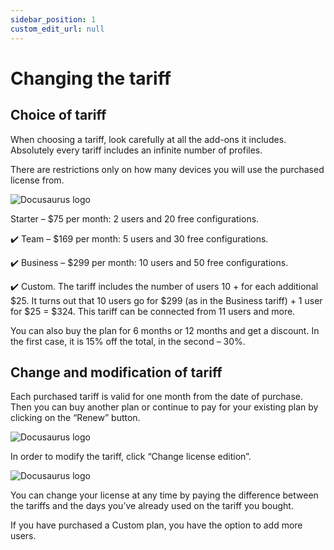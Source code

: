 ```yaml
---
sidebar_position: 1
custom_edit_url: null
---
```


# Changing the tariff

## Choice of tariff

When choosing a tariff, look carefully at all the add-ons it includes. Absolutely every tariff includes an infinite number of profiles. 

There are restrictions only on how many devices you will use the purchased license from.

![Docusaurus logo](/img/eng/changing-and-modifying-the-tariff/changing-and-modifying-the-tariff-1.png)

Starter – $75 per month: 2 users and 20 free configurations.

✔️ Team – $169 per month: 5 users and 30 free configurations.

✔️ Business – $299 per month: 10 users and 50 free configurations.

✔️ Custom. The tariff includes the number of users 10 + for each additional $25. It turns out that 10 users go for $299 (as in the Business tariff) + 1 user for $25 = $324. This tariff can be connected from 11 users and more.

You can also buy the plan for 6 months or 12 months and get a discount. In the first case, it is 15% off the total, in the second – 30%.

## Change and modification of tariff
Each purchased tariff is valid for one month from the date of purchase. Then you can buy another plan or continue to pay for your existing plan by clicking on the “Renew” button.

![Docusaurus logo](/img/eng/changing-and-modifying-the-tariff/changing-and-modifying-the-tariff-2.png)

In order to modify the tariff, click “Change license edition”.

![Docusaurus logo](/img/eng/changing-and-modifying-the-tariff/changing-and-modifying-the-tariff-3.png)

You can change your license at any time by paying the difference between the tariffs and the days you’ve already used on the tariff you bought. 

If you have purchased a Custom plan, you have the option to add more users.